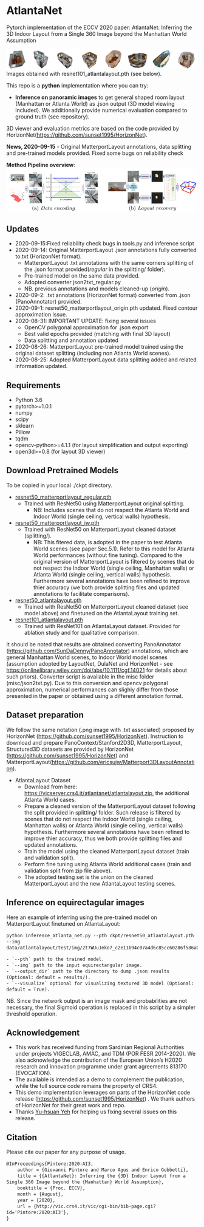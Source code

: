 # AtlantaNet
Pytorch implementation of the ECCV 2020 paper: AtlantaNet: Inferring the 3D Indoor Layout from a Single 360 Image beyond the Manhattan World Assumption

![](assets/teaser.jpg)
Images obtained with resnet101_atlantalayout.pth (see below).

This repo is a **python** implementation where you can try:
- **Inference on panoramic images** to get general shaped room layout (Manhattan or Atlanta World) as .json output (3D model viewing included).
We additionally provide numerical evaluation compared to ground truth (see repository).

3D viewer and evaluation metrics are based on the code provided by HorizonNet(https://github.com/sunset1995/HorizonNet).

**News, 2020-09-15** - Original MatterportLayout annotations, data splitting and pre-trained models provided. Fixed some bugs on reliability check


**Method Pipeline overview**:
![](assets/overview.jpg)

## Updates
* 2020-09-15:Fixed reliability check bugs in tools.py and inference script
* 2020-09-14: Original MatterportLayout .json annotations fully converted to.txt (HorizonNet format).
	- MatterportLayout .txt annotations with the same corners splitting of the .json format provided(_regular_ in the splitting/ folder).
	- Pre-trained model on the same data provided.
	- Adopted converter json2txt_regular.py
	- NB. previous annotations and models cleaned-up (_origin_).
* 2020-09-2: .txt annotations (HorizonNet format) converted from .json (PanoAnnotator) provided. 
* 2020-09-1: resnet50_matterportlayout_origin.pth updated. Fixed contour approximation issue.
* 2020-08-31: IMPORTANT UPDATE: fixing several issues
	- OpenCV polygonal approximation for .json export
	- Best valid epochs provided (matching with final 3D layout)
	- Data splitting and annotation updated
* 2020-08-26: MatterportLayout pre-trained model trained using the original dataset splitting (including non Atlanta World scenes).
* 2020-08-25: Adopted MatterportLayout data splitting added and related information updated.


## Requirements
- Python 3.6
- pytorch>=1.0.1
- numpy
- scipy
- sklearn
- Pillow
- tqdm
- opencv-python>=4.1.1 (for layout simplification and output exporting)
- open3d>=0.8 (for layout 3D viewer)

## Download Pretrained Models
To be copied in your local ./ckpt directory.
- [resnet50_matterportlayout_regular.pth](https://vicserver.crs4.it/atlantanet/resnet50_matterportlayout_regular.pth)
    - Trained with ResNet50 using MatterportLayout original splitting.  
	    - NB: Includes scenes that do not respect the Atlanta World and Indoor World (single ceiling, vertical walls) hypothesis.
- [resnet50_matterportlayout_iw.pth](https://vicserver.crs4.it/atlantanet/resnet50_matterportlayout_iw.pth)
    - Trained with ResNet50 on MatterportLayout cleaned dataset (splitting/). 
	    - NB: This fitered data, is adopted in the paper to test Atlanta World scenes (see paper Sec.5.1). 
		Refer to this model for Atlanta World performances (without fine tuning).
		Compared to the original version of MatterportLayout is filtered by scenes that do not respect the Indoor World (single ceiling, Manhattan walls) or Atlanta World (single ceiling, vertical walls) hypothesis.
		Furthermore several annotations have been refined to improve thier accuracy (we both provide splitting files and updated annotations to facilitate comparisons).
- [resnet50_atlantalayout.pth](https://vicserver.crs4.it/atlantanet/resnet50_atlantalayout.pth)
    - Trained with ResNet50 on MatterportLayout cleaned dataset (see model above) and finetuned on the AtlantaLayout training set.
- [resnet101_atlantalayout.pth](https://vicserver.crs4.it/atlantanet/resnet101_atlantalayout.pth)
    - Trained with ResNet101 on AtlantaLayout dataset. Provided for ablation study and for qualitative comparison.

It should be noted that results are obtained converting PanoAnnotator (https://github.com/SunDaDenny/PanoAnnotator) annotations, which are general Manhattan World scenes, to Indoor World model scenes (assumption adopted by LayoutNet, DulaNet and HorizonNet - see https://onlinelibrary.wiley.com/doi/abs/10.1111/cgf.14021 for details about such priors).
Converter script is available in the misc folder (misc/json2txt.py).
Due to this conversion and opencv polygonal approximation, numerical performances can slighly differ from those presented in the paper or obtained using a different annotation format.

## Dataset preparation
We follow the same notation (.png image with .txt associated) proposed by HorizonNet (https://github.com/sunset1995/HorizonNet).
Instruction to download and prepare PanoContext/Stanford2D3D, MatterportLayout, Structured3D datasets are provided by HorizonNet (https://github.com/sunset1995/HorizonNet) and MatterportLayout(https://github.com/ericsujw/Matterport3DLayoutAnnotation).

- AtlantaLayout Dataset
    - Download from here: https://vicserver.crs4.it/atlantanet/atlantalayout.zip, the additional Atlanta World cases.
	- Prepare a cleaned version of the MatterportLayout dataset following the split provided in splitting/ folder. Such release is filtered by scenes that do not respect the Indoor World (single ceiling, Manhattan walls) or Atlanta World (single ceiling, vertical walls) hypothesis. Furthermore several annotations have been refined to improve thier accuracy, thus we both provide splitting files and updated annotations.
	- Train the model using the cleaned MatterportLayout dataset (train and validation split).
	- Perform fine tuning using Atlanta World additional cases (train and validation split from zip file above).
	- The adopted testing set is the union on the cleaned MatterportLayout and the new AtlantaLayout testing scenes.
	
## Inference on equirectagular images	
Here an example of inferring using the pre-trained model on MatterportLayout finetuned on AtlantaLayout:
```
python inference_atlanta_net.py --pth ckpt/resnet50_atlantalayout.pth --img data/atlantalayout/test/img/2t7WUuJeko7_c2e11b94c07a4d6c85cc60286f586a02_equi.png
```    
    - `--pth` path to the trained model.
    - `--img` path to the input equirectangular image.
    - `--output_dir` path to the directory to dump .json results (Optional: default = results/).
    - `--visualize` optional for visualizing textured 3D model (Optional: default = True).
	
NB. Since the network output is an image mask and probabilities are not necessary, the final Sigmoid operation is replaced in this script by a simpler threshold operation.

## Acknowledgement
- This work has received funding from Sardinian Regional Authorities under projects VIGECLAB, AMAC, and TDM (POR FESR 2014-2020). We also acknowledge the contribution of the European Union’s H2020 research and innovation programme under grant agreements 813170 (EVOCATION).
- The available is intended as a demo to complement the publication, while the full source code remains the property of CRS4.
- This demo implementation leverages on parts of the HorizonNet code release (https://github.com/sunset1995/HorizonNet) . We thank authors of HorizonNet for their great work and repo.
- Thanks [Yu-hsuan Yeh](https://github.com/Yeh-yu-hsuan) for helping us fixing several issues on this release.




	
## Citation
Please cite our paper for any purpose of usage.
```
@InProceedings{Pintore:2020:AI3,
    author = {Giovanni Pintore and Marco Agus and Enrico Gobbetti},
    title = {{AtlantaNet}: Inferring the {3D} Indoor Layout from a Single 360 Image beyond the {Manhattan} World Assumption},
    booktitle = {Proc. ECCV},
    month = {August},
    year = {2020},
    url = {http://vic.crs4.it/vic/cgi-bin/bib-page.cgi?id='Pintore:2020:AI3'},
}
```




